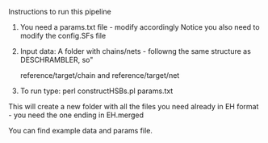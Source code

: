 Instructions to run this pipeline

1. You need a params.txt file - modify accordingly
	Notice you also need to modify the config.SFs file

2. Input data:
	A folder with chains/nets - followng the same structure as DESCHRAMBLER, so"

	reference/target/chain
		and
	reference/target/net

3. To run type:
	perl constructHSBs.pl params.txt

This will create a new folder with all the files you need already in EH format - you need the one ending in EH.merged

You can find example data and params file.
